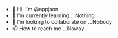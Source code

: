 - 👋 Hi, I’m @appjson
- 🌱 I’m currently learning ...Nothing
- 💞️ I’m looking to collaborate on ...Nobody
- 📫 How to reach me ...Noway

<!---
appjson/appjson is a ✨ special ✨ repository because its `README.md` (this file) appears on your GitHub profile.
You can click the Preview link to take a look at your changes.
--->
